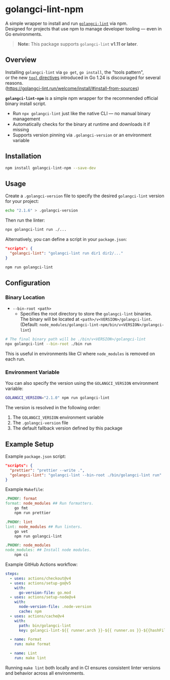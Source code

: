 # golangci-lint-npm

A simple wrapper to install and run [`golangci-lint`](https://golangci-lint.run/) via npm.  
Designed for projects that use npm to manage developer tooling — even in Go environments.

> **Note:** This package supports `golangci-lint` **v1.11 or later**.

## Overview

Installing `golangci-lint` via `go get`, `go install`, the "tools pattern",  
or the new [`tool` directives](https://tip.golang.org/doc/go1.24#tools) introduced in Go 1.24 is
discouraged for several reasons.  
(<https://golangci-lint.run/welcome/install/#install-from-sources>)

**`golangci-lint-npm`** is a simple npm wrapper for the recommended official binary install script.

- Run `npx golangci-lint` just like the native CLI — no manual binary management
- Automatically checks for the binary at runtime and downloads it if missing
- Supports version pinning via `.golangci-version` or an environment variable

## Installation

```sh
npm install golangci-lint-npm --save-dev
```

## Usage

Create a `.golangci-version` file to specify the desired `golangci-lint` version for your project:

```sh
echo "2.1.6" > .golangci-version
```

Then run the linter:

```sh
npx golangci-lint run ./...
```

Alternatively, you can define a script in your `package.json`:

```json
"scripts": {
  "golangci-lint": "golangci-lint run dir1 dir2/..."
}
```

```sh
npm run golangci-lint
```

## Configuration

### Binary Location

- `--bin-root <path>`
  - Specifies the root directory to store the `golangci-lint` binaries.  
    The binary will be located at `<path>/v<VERSION>/golangci-lint`.  
    (Default: `node_modules/golangci-lint-npm/bin/v<VERSION>/golangci-lint`)

```sh
# The final binary path will be ./bin/v<VERSION>/golangci-lint
npx golangci-lint --bin-root ./bin run
```

This is useful in environments like CI where `node_modules` is removed on each run.

### Environment Variable

You can also specify the version using the `GOLANGCI_VERSION` environment variable:

```sh
GOLANGCI_VERSION="2.1.0" npm run golangci-lint
```

The version is resolved in the following order:

1. The `GOLANGCI_VERSION` environment variable
2. The `.golangci-version` file
3. The default fallback version defined by this package

## Example Setup

Example `package.json` script:

```json
"scripts": {
  "prettier": "prettier --write .",
  "golangci-lint": "golangci-lint --bin-root ./bin/golangci-lint run"
}
```

Example `Makefile`:

```makefile
.PHONY: format
format: node_modules ## Run formatters.
	go fmt
	npm run prettier

.PHONY: lint
lint: node_modules ## Run linters.
	go vet
	npm run golangci-lint

.PHONY: node_modules
node_modules: ## Install node modules.
	npm ci
```

Example GitHub Actions workflow:

```yaml
steps:
  - uses: actions/checkout@v4
  - uses: actions/setup-go@v5
    with:
      go-version-file: go.mod
  - uses: actions/setup-node@v4
    with:
      node-version-file: .node-version
      cache: npm
  - uses: actions/cache@v4
    with:
      path: bin/golangci-lint
      key: golangci-lint-${{ runner.arch }}-${{ runner.os }}-${{hashFiles('.golangci-version') }}

  - name: Format
    run: make format

  - name: Lint
    run: make lint
```

Running `make lint` both locally and in CI ensures consistent linter versions and behavior across
all environments.
